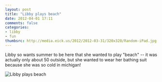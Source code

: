 ```yaml
---
layout: post
title: "Libby plays beach"
date: 2012-04-01 17:11
comments: false
categories: 
- libby
- fun
thumbsrc: http://media.eick.us/2012/2012-03-31/320x320/Random-iPad.jpg
---
```

Libby so wants summer to be here that she wanted to play "beach" -- it was actually only about 50 outside, but she wanted to wear her bathing suit because she was so cold in michigan!



![Libby plays beach](http://media.eick.us/media/photographs/2012/2012-03-31/Random-iPad.jpg)

